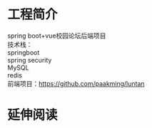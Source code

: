 # 工程简介
spring boot+vue校园论坛后端项目  
技术栈：  
springboot  
spring security  
MySQL  
redis  
前端项目：https://github.com/paakming/luntan
# 延伸阅读


